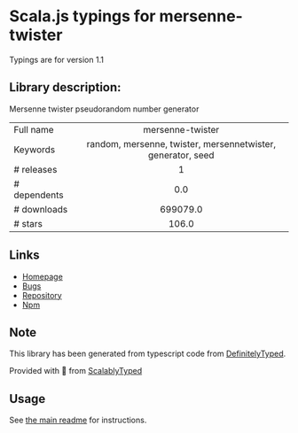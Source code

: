 
# Scala.js typings for mersenne-twister

Typings are for version 1.1

## Library description:
Mersenne twister pseudorandom number generator

|                    |                 |
| ------------------ | :-------------: |
| Full name          | mersenne-twister |
| Keywords           | random, mersenne, twister, mersennetwister, generator, seed |
| # releases         | 1 |
| # dependents       | 0.0 |
| # downloads        | 699079.0 |
| # stars            | 106.0 |

## Links
- [Homepage](https://github.com/boo1ean/mersenne-twister)
- [Bugs](https://github.com/boo1ean/mersenne-twister/issues)
- [Repository](https://github.com/boo1ean/mersenne-twister)
- [Npm](https://www.npmjs.com/package/mersenne-twister)
    


## Note
This library has been generated from typescript code from [DefinitelyTyped](https://definitelytyped.org).

Provided with :purple_heart: from [ScalablyTyped](https://github.com/oyvindberg/ScalablyTyped)

## Usage
See [the main readme](../../readme.md) for instructions.


